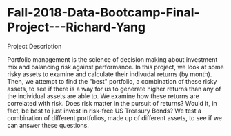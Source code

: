 # Fall-2018-Data-Bootcamp-Final-Project---Richard-Yang
Project Description

Portfolio management is the science of decision making about investment mix and balancing risk against performance. In this project, we look at some risky assets to examine and calculate their indivudal returns (by month). Then, we attempt to find the "best" portfolio, a combination of these risky assets, to see if there is a way for us to generate higher returns than any of the individual assets are able to. We examine how these returns are correlated with risk. Does risk matter in the pursuit of returns? Would it, in fact, be best to just invest in risk-free US Treasury Bonds? We test a combination of different portfolios, made up of different assets, to see if we can answer these questions.
